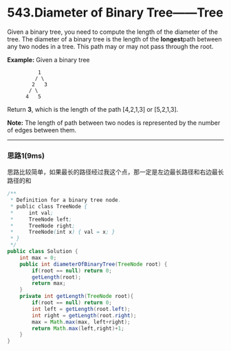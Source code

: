 # 543.Diameter of Binary Tree——Tree

Given a binary tree, you need to compute the length of the diameter of the tree. The diameter of a binary tree is the length of the **longest**path between any two nodes in a tree. This path may or may not pass through the root.

**Example:**
Given a binary tree 

```
          1
         / \
        2   3
       / \     
      4   5    
```

Return **3**, which is the length of the path [4,2,1,3] or [5,2,1,3].

**Note:** The length of path between two nodes is represented by the number of edges between them.

---

### 思路1(9ms)

思路比较简单，如果最长的路径经过我这个点，那一定是左边最长路径和右边最长路径的和

```java
/**
 * Definition for a binary tree node.
 * public class TreeNode {
 *     int val;
 *     TreeNode left;
 *     TreeNode right;
 *     TreeNode(int x) { val = x; }
 * }
 */
public class Solution {
    int max = 0;
    public int diameterOfBinaryTree(TreeNode root) {
        if(root == null) return 0;
        getLength(root);
        return max;
    }
    private int getLength(TreeNode root){
        if(root == null) return 0;
        int left = getLength(root.left);
        int right = getLength(root.right);
        max = Math.max(max, left+right);
        return Math.max(left,right)+1;
    }
}
```

